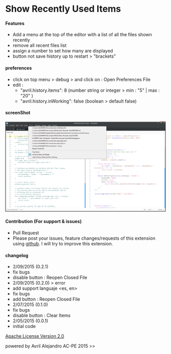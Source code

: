 # Show Recently Used Items

#### Features
 * Add a menu at the top of the editor with a list of all the files shown recently
 * remove all recent files list
 * assign a number to set how many are displayed
 * button not save history up to restart > "brackets"

#### preferences
 * click on top menu > debug > and click on : Open Preferences File
 * edit :
   * "avril.history.items": 8  (number string or integer > min : "5" | max : "20" )
   * "avril.history.inWorking": false (boolean > default false)

#### screenShot

![ScreenShot](https://raw.githubusercontent.com/DH3ALEJANDRO/Show-Recently-Used/master/screenShot.png)

#### Contribution (For support & issues)
 * Pull Request
 * Please post your issues, feature changes/requests of this extension using [github](https://https://github.com/DH3ALEJANDRO/Show-Recently-Used/issues). I will try to improve this extension.

#### changelog
 * 2/09/2015 (0.2.1)
  * fix bugs <get languaje><save storage>
  * disable button : Reopen Closed File <empty history>
 * 2/09/2015 (0.2.0) > error
  * add support languaje <es, en>
  * fix bugs <has key><initial showed>
  * add button : Reopen Closed File
 * 2/07/2015 (0.1.0)
  * fix bugs <array><localStorage>
  * disable button : Clear Items <empty history>
 * 2/05/2015 (0.0.1)
  * initial code

[Apache License Version 2.0](https://github.com/DH3ALEJANDRO/Show-Recently-Used/blob/master/LICENSE)

powered by Avril Alejandro AC-PE 2015 >>
